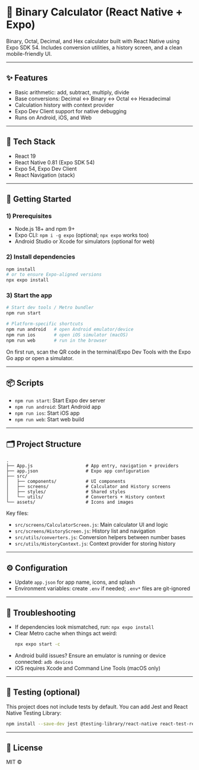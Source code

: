 # 🔢 Binary Calculator (React Native + Expo)

Binary, Octal, Decimal, and Hex calculator built with React Native using Expo SDK 54. Includes conversion utilities, a history screen, and a clean mobile-friendly UI.

---

## ✨ Features
- Basic arithmetic: add, subtract, multiply, divide
- Base conversions: Decimal ↔ Binary ↔ Octal ↔ Hexadecimal
- Calculation history with context provider
- Expo Dev Client support for native debugging
- Runs on Android, iOS, and Web

---

## 🧰 Tech Stack
- React 19
- React Native 0.81 (Expo SDK 54)
- Expo 54, Expo Dev Client
- React Navigation (stack)

---

## 🚀 Getting Started

### 1) Prerequisites
- Node.js 18+ and npm 9+
- Expo CLI: `npm i -g expo` (optional; `npx expo` works too)
- Android Studio or Xcode for simulators (optional for web)

### 2) Install dependencies
```bash
npm install
# or to ensure Expo-aligned versions
npx expo install
```

### 3) Start the app
```bash
# Start dev tools / Metro bundler
npm run start

# Platform-specific shortcuts
npm run android   # open Android emulator/device
npm run ios       # open iOS simulator (macOS)
npm run web       # run in the browser
```

On first run, scan the QR code in the terminal/Expo Dev Tools with the Expo Go app or open a simulator.

---

## 📦 Scripts
- `npm run start`: Start Expo dev server
- `npm run android`: Start Android app
- `npm run ios`: Start iOS app
- `npm run web`: Start web build

---

## 🗂 Project Structure
```
.
├── App.js                    # App entry, navigation + providers
├── app.json                  # Expo app configuration
├── src/
│   ├── components/           # UI components
│   ├── screens/              # Calculator and History screens
│   ├── styles/               # Shared styles
│   └── utils/                # Converters + History context
└── assets/                   # Icons and images
```

Key files:
- `src/screens/CalculatorScreen.js`: Main calculator UI and logic
- `src/screens/HistoryScreen.js`: History list and navigation
- `src/utils/converters.js`: Conversion helpers between number bases
- `src/utils/HistoryContext.js`: Context provider for storing history

---

## ⚙️ Configuration
- Update `app.json` for app name, icons, and splash
- Environment variables: create `.env` if needed; `.env*` files are git-ignored

---

## 🔧 Troubleshooting
- If dependencies look mismatched, run: `npx expo install`
- Clear Metro cache when things act weird:
  ```bash
  npx expo start -c
  ```
- Android build issues? Ensure an emulator is running or device connected: `adb devices`
- iOS requires Xcode and Command Line Tools (macOS only)

---

## 🧪 Testing (optional)
This project does not include tests by default. You can add Jest and React Native Testing Library:
```bash
npm install --save-dev jest @testing-library/react-native react-test-renderer
```

---

## 📜 License
MIT © 
